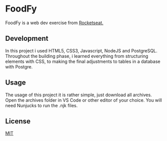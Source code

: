 # FoodFy

FoodFy is a web dev exercise from [Rocketseat.](https://rocketseat.com.br/.)

## Development

In this project i used HTML5, CSS3, Javascript, NodeJS and PostgreSQL. Throughout the building phase, i learned everything from structuring elements with CSS, to making the final adjustments to tables in a database with Postgre. 

## Usage

The usage of this project it is rather simple, just download all archives. Open the archives folder in VS Code or other editor of your choice. You will need Nunjucks to run the .njk files.

## License
[MIT](https://choosealicense.com/licenses/mit/)
